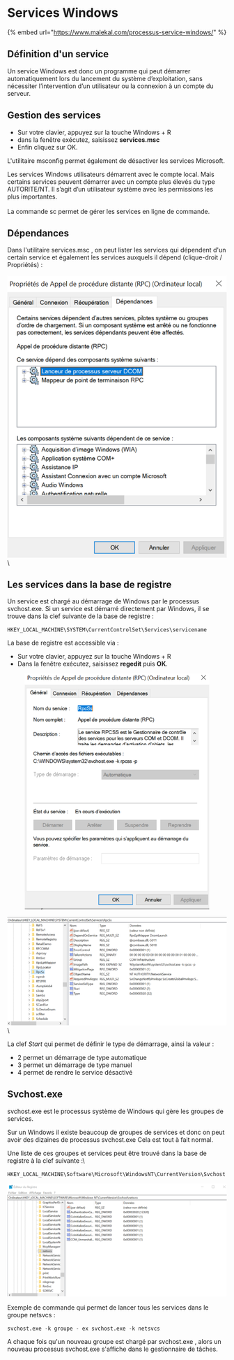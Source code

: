 # Services Windows

{% embed url="https://www.malekal.com/processus-service-windows/" %}

## Définition d'un service

Un service Windows est donc un programme qui peut démarrer automatiquement lors du lancement du système d’exploitation, sans nécessiter l’intervention d’un utilisateur ou la connexion à un compte du serveur.

## Gestion des services

* Sur votre clavier, appuyez sur la touche Windows + R
* dans la fenêtre exécutez, saisissez **services.msc**
* Enfin cliquez sur OK.

L'utilitaire msconfig permet également de désactiver les services Microsoft.

&#x20;Les services Windows utilisateurs démarrent avec le compte local. Mais certains services peuvent démarrer avec un compte plus élevés du type AUTORITE/NT. Il s’agit d’un utilisateur système avec les permissions les plus importantes.\
\
La commande sc permet de gérer les services en ligne de commande.

## Dépendances

Dans l'utilitaire services.msc , on peut lister les services qui dépendent d'un certain service et également les services auxquels il dépend (clique-droit / Propriétés) :\
\
![](.gitbook/assets/image.png)\


## Les services dans la base de registre

Un service est chargé au démarrage de Windows par le processus svchost.exe. Si un service est démarré directement par Windows, il se trouve dans la clef suivante de la base de registre :

```
HKEY_LOCAL_MACHINE\SYSTEM\CurrentControlSet\Services\servicename
```

La base de registre est accessible via :

* Sur votre clavier, appuyez sur la touche Windows  + R
* Dans la fenêtre exécutez, saisissez **regedit** puis **OK**.

<figure><img src=".gitbook/assets/image (2).png" alt=""><figcaption></figcaption></figure>

![](<.gitbook/assets/image (1).png>)\


La clef _Start_ qui permet de définir le type de démarrage, ainsi la valeur :

* 2 permet un démarrage de type automatique
* 3 permet un démarrage de type manuel
* 4 permet de rendre le service désactivé

## Svchost.exe

svchost.exe est le processus système de Windows qui gère les groupes de services.

Sur un Windows il existe beaucoup de groupes de services et donc on peut avoir des dizaines de processus svchost.exe Cela est tout à fait normal.

Une liste de ces groupes et services peut être trouvé dans la base de registre à la clef suivante :\


```
HKEY_LOCAL_MACHINE\Software\Microsoft\WindowsNT\CurrentVersion\Svchost
```

![](<.gitbook/assets/image (3).png>)

Exemple de commande qui permet de lancer tous les services dans le groupe netsvcs :

```
svchost.exe -k groupe - ex svchost.exe -k netsvcs
```

A chaque fois qu'un nouveau groupe est chargé par svchost.exe , alors un nouveau processus svchost.exe s'affiche dans le gestionnaire de tâches.

